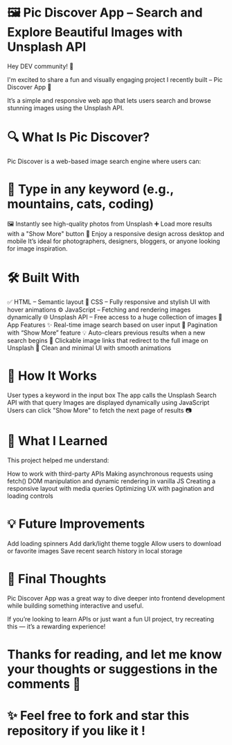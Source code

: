 # 🖼️ Pic Discover App – Search and Explore Beautiful Images with Unsplash API
Hey DEV community! 👋

I'm excited to share a fun and visually engaging project I recently built – Pic Discover App 🎉

It’s a simple and responsive web app that lets users search and browse stunning images using the Unsplash API.

# 🔍 What Is Pic Discover?
Pic Discover is a web-based image search engine where users can:

# 🔎 Type in any keyword (e.g., mountains, cats, coding)
🖼️ Instantly see high-quality photos from Unsplash
➕ Load more results with a "Show More" button
📱 Enjoy a responsive design across desktop and mobile
It’s ideal for photographers, designers, bloggers, or anyone looking for image inspiration.

# 🛠️ Built With
✅ HTML – Semantic layout
🎨 CSS – Fully responsive and stylish UI with hover animations
⚙️ JavaScript – Fetching and rendering images dynamically
🌐 Unsplash API – Free access to a huge collection of images
📸 App Features
✨ Real-time image search based on user input
🧭 Pagination with “Show More” feature
💡 Auto-clears previous results when a new search begins
🎯 Clickable image links that redirect to the full image on Unsplash
🧼 Clean and minimal UI with smooth animations

# 🚀 How It Works
User types a keyword in the input box
The app calls the Unsplash Search API with that query
Images are displayed dynamically using JavaScript
Users can click "Show More" to fetch the next page of results
📷

# 🧠 What I Learned
This project helped me understand:

How to work with third-party APIs
Making asynchronous requests using fetch()
DOM manipulation and dynamic rendering in vanilla JS
Creating a responsive layout with media queries
Optimizing UX with pagination and loading controls
# 💡 Future Improvements
Add loading spinners
Add dark/light theme toggle
Allow users to download or favorite images
Save recent search history in local storage
# 🙌 Final Thoughts
Pic Discover App was a great way to dive deeper into frontend development while building something interactive and useful.

If you’re looking to learn APIs or just want a fun UI project, try recreating this — it’s a rewarding experience!

# Thanks for reading, and let me know your thoughts or suggestions in the comments 💬

 # ✨ Feel free to fork and star this repository if you like it !
